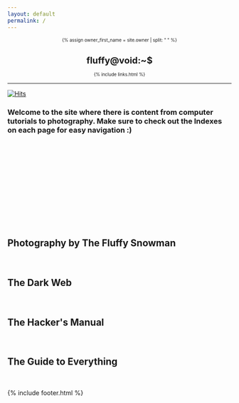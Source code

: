 ```yaml
---
layout: default
permalink: /
---
```


  <style>
        .writer {
        font-family: Courier, monospace;
        display: inline-block;
        }
        .writer-text {
            display: inline-block;
            overflow: hidden;
            letter-spacing: 2px;
            animation: typing 5s steps(30, end), blink .75s step-end infinite;
            white-space: nowrap;
            font-size: 30px;
            font-weight: 700;
            border-right: 4px solid orange;
            box-sizing: border-box;
        }

        @keyframes typing {
            from { 
                width: 0% 
            }
            to { 
                width: 100% 
            }
        }

        @keyframes blink {
            from, to { 
                border-color: transparent 
            }
            50% { 
                border-color: orange; 
            }
        }
    </style>


<header style="display: contents">
 <font size=1> 
  <div>
    <a style="text-decoration:none" href="{{ "/" | prepend: site.baseurl | replace: '//', '/' }}">
    {% assign owner_first_name = site.owner | split: " " %}
    <h1>fluffy@void:~$</h1>
    </a>
    <div class="header-links">
      {% include links.html %}
    </div>
  </div>
  </font> 
  <hr>
  
</header>

[![Hits](https://hits.seeyoufarm.com/api/count/incr/badge.svg?url=https%3A%2F%2Fgithub.com%2FFluffySnowman%2Ffluffysnowman.github.io&count_bg=%2379C83D&title_bg=%23555555&icon=&icon_color=%23E7E7E7&title=hits&edge_flat=false)](https://hits.seeyoufarm.com)

### Welcome to the site where there is content from computer tutorials to photography. Make sure to check out the Indexes on each page for easy navigation :)

<body>

<br>

<br> 
<div class="writer">
            <div class="writer-text">

## <a href="/jekyll/update/2022/05/26/botnets.html" style="text-decoration:none">Botnet Basics</a>
  </div>
  </div>
<br>

## <a href="/jekyll/update/2022/05/18/photography.html" style="text-decoration:none">Photography by The Fluffy Snowman</a>

<br>

## <a href="/jekyll/update/2022/05/06/the-dark-web.html" style="text-decoration:none">The Dark Web</a>

<br>

## <a href="/jekyll/update/2022/04/19/the-hackers-maual.html" style="text-decoration:none">The Hacker's Manual</a>

<br>

## <a href="/jekyll/update/2022/04/17/main.html" style="text-decoration:none">The Guide to Everything</a>

<br>

</body>

{% include footer.html %}
